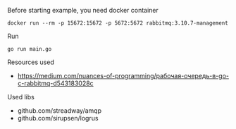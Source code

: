 
Before starting example, you need docker container

```
docker run --rm -p 15672:15672 -p 5672:5672 rabbitmq:3.10.7-management
```

Run

```
go run main.go
```

Resources used
* https://medium.com/nuances-of-programming/рабочая-очередь-в-go-с-rabbitmq-d543183028c

Used libs
* github.com/streadway/amqp
* github.com/sirupsen/logrus